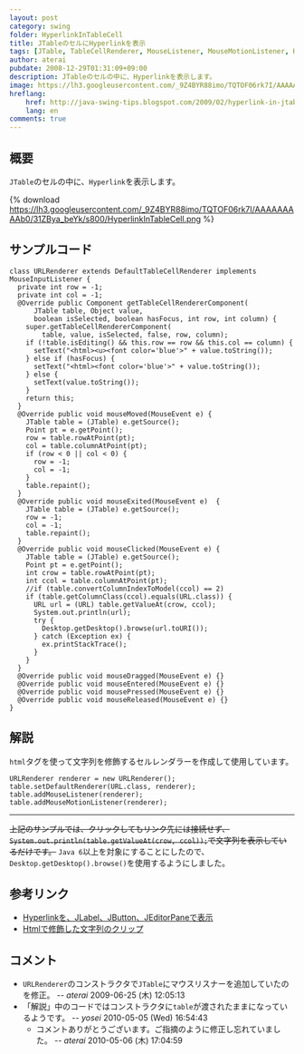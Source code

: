 ```yaml
---
layout: post
category: swing
folder: HyperlinkInTableCell
title: JTableのセルにHyperlinkを表示
tags: [JTable, TableCellRenderer, MouseListener, MouseMotionListener, Html, Desktop, Hyperlink]
author: aterai
pubdate: 2008-12-29T01:31:09+09:00
description: JTableのセルの中に、Hyperlinkを表示します。
image: https://lh3.googleusercontent.com/_9Z4BYR88imo/TQTOF06rk7I/AAAAAAAAAb0/31ZBya_beYk/s800/HyperlinkInTableCell.png
hreflang:
    href: http://java-swing-tips.blogspot.com/2009/02/hyperlink-in-jtable-cell.html
    lang: en
comments: true
---
```

## 概要
`JTable`のセルの中に、`Hyperlink`を表示します。

{% download https://lh3.googleusercontent.com/_9Z4BYR88imo/TQTOF06rk7I/AAAAAAAAAb0/31ZBya_beYk/s800/HyperlinkInTableCell.png %}

## サンプルコード
<pre class="prettyprint"><code>class URLRenderer extends DefaultTableCellRenderer implements MouseInputListener {
  private int row = -1;
  private int col = -1;
  @Override public Component getTableCellRendererComponent(
      JTable table, Object value,
      boolean isSelected, boolean hasFocus, int row, int column) {
    super.getTableCellRendererComponent(
        table, value, isSelected, false, row, column);
    if (!table.isEditing() &amp;&amp; this.row == row &amp;&amp; this.col == column) {
      setText("&lt;html&gt;&lt;u&gt;&lt;font color='blue'&gt;" + value.toString());
    } else if (hasFocus) {
      setText("&lt;html&gt;&lt;font color='blue'&gt;" + value.toString());
    } else {
      setText(value.toString());
    }
    return this;
  }
  @Override public void mouseMoved(MouseEvent e) {
    JTable table = (JTable) e.getSource();
    Point pt = e.getPoint();
    row = table.rowAtPoint(pt);
    col = table.columnAtPoint(pt);
    if (row &lt; 0 || col &lt; 0) {
      row = -1;
      col = -1;
    }
    table.repaint();
  }
  @Override public void mouseExited(MouseEvent e)  {
    JTable table = (JTable) e.getSource();
    row = -1;
    col = -1;
    table.repaint();
  }
  @Override public void mouseClicked(MouseEvent e) {
    JTable table = (JTable) e.getSource();
    Point pt = e.getPoint();
    int crow = table.rowAtPoint(pt);
    int ccol = table.columnAtPoint(pt);
    //if (table.convertColumnIndexToModel(ccol) == 2)
    if (table.getColumnClass(ccol).equals(URL.class)) {
      URL url = (URL) table.getValueAt(crow, ccol);
      System.out.println(url);
      try {
        Desktop.getDesktop().browse(url.toURI());
      } catch (Exception ex) {
        ex.printStackTrace();
      }
    }
  }
  @Override public void mouseDragged(MouseEvent e) {}
  @Override public void mouseEntered(MouseEvent e) {}
  @Override public void mousePressed(MouseEvent e) {}
  @Override public void mouseReleased(MouseEvent e) {}
}
</code></pre>

## 解説
`html`タグを使って文字列を修飾するセルレンダラーを作成して使用しています。

<pre class="prettyprint"><code>URLRenderer renderer = new URLRenderer();
table.setDefaultRenderer(URL.class, renderer);
table.addMouseListener(renderer);
table.addMouseMotionListener(renderer);
</code></pre>

- - - -
~~上記のサンプルでは、クリックしてもリンク先には接続せず、`System.out.println(table.getValueAt(crow, ccol));`で文字列を表示しているだけです。~~ `Java 6`以上を対象にすることにしたので、`Desktop.getDesktop().browse()`を使用するようにしました。

## 参考リンク
- [Hyperlinkを、JLabel、JButton、JEditorPaneで表示](https://ateraimemo.com/Swing/HyperlinkLabel.html)
- [Htmlで修飾した文字列のクリップ](https://ateraimemo.com/Swing/ClippedHtmlLabel.html)

<!-- dummy comment line for breaking list -->

## コメント
- `URLRenderer`のコンストラクタで`JTable`にマウスリスナーを追加していたのを修正。 -- *aterai* 2009-06-25 (木) 12:05:13
- 「解説」中のコードではコンストラクタに`table`が渡されたままになっているようです。 -- *yosei* 2010-05-05 (Wed) 16:54:43
    - コメントありがとうございます。ご指摘のように修正し忘れていました。 -- *aterai* 2010-05-06 (木) 17:04:59

<!-- dummy comment line for breaking list -->
